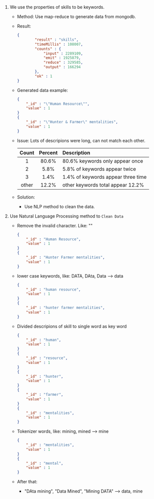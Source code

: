 1. We use the properties of skills to be keywords.
    - Method: Use map-reduce to generate data from mongodb.
    - Result: 
    
        ```json
        {
                "result" : "skills",
                "timeMillis" : 108007,
                "counts" : {
                    "input" : 2289109,
                    "emit" : 1925879,
                    "reduce" : 329585,
                    "output" : 166294
                },
                "ok" : 1
        }
        ```
    - Generated data example:

        ```json
        {
            "_id" : "\"Human Resource\"",
            "value" : 1
        }
        {
            "_id" : "\"Hunter & Farmer\" mentalities",
            "value" : 1
        }
        ```
        
    - Issue: Lots of descripions were long, can not match each other.
    
        | Count | Percent | Description |
        | :---: | :---: |:---|
        | 1     | 80.6% | 80.6% keywords only appear once |
        | 2     | 5.8%  | 5.8% of keywords appear twice |
        | 3     | 1.4%  | 1.4% of keywords appear three time |
        |other  | 12.2% | other keywords total appear 12.2% |
    
    - Solution:
        + Use NLP method to clean the data.

2. Use Natural Language Processing method to `Clean Data`
    - Remove the invalid character. Like: "\"
        
        ```json
        {
            "_id" : "Human Resource",
            "value" : 1
        }
        {
            "_id" : "Hunter Farmer mentalities",
            "value" : 1
        }
        ```
        
    - lower case keywords, like: DATA, DAta, Data --&gt; data
    
        ```json
        {
            "_id" : "human resource",
            "value" : 1
        }
        {
            "_id" : "hunter farmer mentalities",
            "value" : 1
        }
        ```
        
    - Divided descripions of skill to single word as key word
        
        ```json
        {
            "_id" : "human",
            "value" : 1
        }
        {
            "_id" : "resource",
            "value" : 1
        }
        {
            "_id" : "hunter",
            "value" : 1
        }
        {
            "_id" : "farmer",
            "value" : 1
        }
        {
            "_id" : "mentalities",
            "value" : 1
        }
        ```
    - Tokenizer words, like: mining, mined --&gt; mine
        
        ```json
        {
            "_id" : "mentalities",
            "value" : 1
        }
        {
            "_id" : "mental",
            "value" : 1
        }
        ``` 
    
    - After that:
        + "DAta mining", "Data Mined", "Mining DATA" --&gt; data, mine
